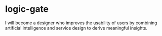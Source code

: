 # logic-gate
I will become a designer who improves the usability of users by combining artificial intelligence and service design to derive meaningful insights.
